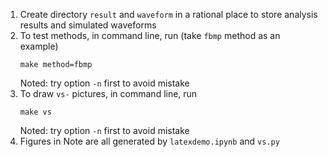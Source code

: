 1. Create directory `result` and `waveform` in a rational place to store analysis results and simulated waveforms
2. To test methods, in command line, run (take `fbmp` method as an example)
   ```
   make method=fbmp
   ```
   Noted: try option `-n` first to avoid mistake
3. To draw `vs-` pictures, in command line, run 
   ```
   make vs
   ```
   Noted: try option `-n` first to avoid mistake
4. Figures in Note are all generated by `latexdemo.ipynb` and `vs.py`
